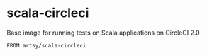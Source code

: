 # scala-circleci

Base image for running tests on Scala applications on CircleCI 2.0

    FROM artsy/scala-circleci
